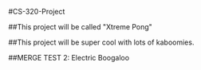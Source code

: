 #CS-320-Project

##This project will be called "Xtreme Pong"

##This project will be super cool with lots of kaboomies.

##MERGE TEST 2: Electric Boogaloo
